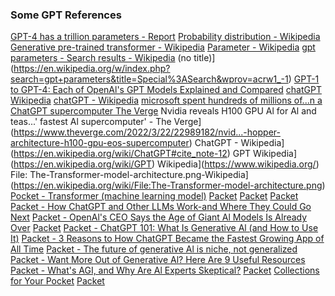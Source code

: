 ### Some GPT References

[GPT-4 has a trillion parameters - Report](https://the-decoder.com/gpt-4-has-a-trillion-parameters/)
[Probability distribution - Wikipedia](https://en.wikipedia.org/wiki/Probability_distribution)
[Generative pre-trained transformer - Wikipedia](https://en.wikipedia.org/wiki/Generative_pre-trained_transformer)
[Parameter - Wikipedia](https://en.wikipedia.org/wiki/Parameter?wprov=srpw1_5)
[gpt parameters - Search results - Wikipedia](https://en.wikipedia.org/w/index.php?search=gpt+parameters&title=Special%3ASearch&ns0=1)
(no title)](https://en.wikipedia.org/w/index.php?search=gpt+parameters&title=Special%3ASearch&wprov=acrw1_-1)
[GPT-1 to GPT-4: Each of OpenAl's GPT Models Explained and Compared](https://www.makeuseof.com/gpt-models-explained-and-compared/)
[chatGPT Wikipedia](https://en.wikipedia.org/wiki/ChatGPT#)
[chatGPT - Wikipedia](https://en.wikipedia.org/wiki/ChatGPT)
[microsoft spent hundreds of millions of...n a ChatGPT supercomputer The Verge](https://www.theverge.com/2023/3/13/23637675/mic…..chatgpt-bing-millions-dollars-supercomputer-openai)
Nvidia reveals H100 GPU Al for Al and teas...' fastest Al supercomputer' - The Verge](https://www.theverge.com/2022/3/22/22989182/nvid...-hopper-architecture-h100-gpu-eos-supercomputer)
ChatGPT - Wikipedia](https://en.wikipedia.org/wiki/ChatGPT#cite_note-12)
GPT Wikipedia](https://en.wikipedia.org/wiki/GPT)
Wikipedia](https://www.wikipedia.org/)
File: The-Transformer-model-architecture.png-Wikipedia](https://en.wikipedia.org/wiki/File:The-Transformer-model-architecture.png)
[Pocket - Transformer (machine learning model)](https://getpocket.com/read/2746634512)
[Packet](https://getpocket.com/saves/search?query=gpt-4)
[Packet](https://getpocket.com/saves/search?query=gpt%204)
[Packet](https://getpocket.com/saves/search?query=transformer)
[Packet - How ChatGPT and Other LLMs Work-and Where They Could Go Next](https://getpocket.com/read/3856515404)
[Packet - OpenAl's CEO Says the Age of Giant Al Models Is Already Over](https://getpocket.com/read/3848205153)
[Packet](https://getpocket.com/saves/search?query=chat)
[Packet - ChatGPT 101: What Is Generative Al (and How to Use It)](https://getpocket.com/read/3798518608)
[Packet - 3 Reasons to How ChatGPT Became the Fastest Growing App of All Time](https://getpocket.com/read/3802586609)
[Packet - The future of generative Al is niche, not generalized](https://getpocket.com/read/3854821612)
[Packet - Want More Out of Generative Al? Here Are 9 Useful Resources](https://getpocket.com/read/385074.3711)
[Packet - What's AGI, and Why Are Al Experts Skeptical?](https://getpocket.com/read/3857348554)
[Packet](https://getpocket.com/saves?src=navbar)
[Collections for Your Pocket](https://getpocket.com/collections?src=navbar)
[Packet](https://getpocket.com/home)